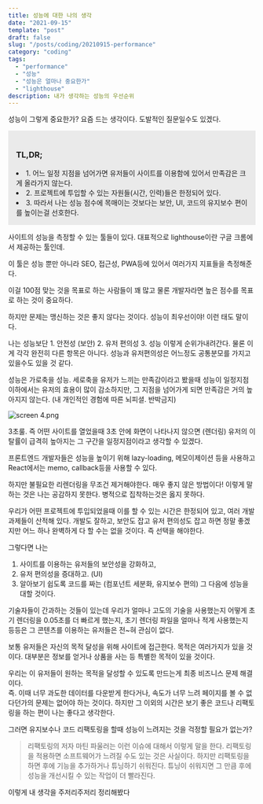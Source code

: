 ```yaml
---
title: 성능에 대한 나의 생각
date: "2021-09-15"
template: "post"
draft: false
slug: "/posts/coding/20210915-performance"
category: "coding"
tags:
  - "performance"
  - "성능"
  - "성능은 얼마나 중요한가"
  - "lighthouse"
description: 내가 생각하는 성능의 우선순위
---
```


성능이 그렇게 중요한가? 요즘 드는 생각이다. 도발적인 질문일수도 있겠다.

<div style="background-color:rgba(204, 204, 204, 0.4); padding: 1rem;">
<h3>  <strong>TL,DR;</strong></h3>
  
 <li> 1. 어느 일정 지점을 넘어가면 유저들이 사이트를 이용함에 있어서 만족감은 크게 올라가지 않는다.</li>
<li>  2. 프로젝트에 투입할 수 있는 자원들(시간, 인력)들은 한정되어 있다. </li>
  <li>3. 따라서 나는 성능 점수에 목매이는 것보다는 보안, UI, 코드의 유지보수 편이를 높이는걸 선호한다.</li>
</div>

사이트의 성능을 측정할 수 있는 툴들이 있다. 대표적으로 lighthouse이란 구글 크롬에서 제공하는 툴인데.

이 툴은 성능 뿐만 아니라 SEO, 접근성, PWA등에 있어서 여러가지 지표들을 측정해준다.

이걸 100점 맞는 것을 목표로 하는 사람들이 꽤 많고 물론 개발자라면 높은 점수를 목표로 하는 것이 중요하다.

하지만 문제는 맹신하는 것은 좋지 않다는 것이다. 성능이 최우선이야! 이런 태도 말이다.

나는 성능보단 1. 안전성 (보안) 2. 유저 편의성 3. 성능 이렇게 순위가내려간다. 물론 이게 각각 완전히 다른 항목은 아니다. 성능과 유저편의성은 어느정도 공통분모를 가지고 있을수도 있을 것 같다.

성능은 가로축을 성능. 세로축을 유저가 느끼는 만족감이라고 봤을때 성능이 일정지점 이하에서는 유저의 효용이 많이 감소하지만, 그 지점을 넘어가게 되면 만족감은 거의 높아지지 않는다. (내 개인적인 경험에 따른 뇌피셜. 반박금지)

![screen 4.png](https://yohanproblogasset.s3.ap-northeast-2.amazonaws.com/images/css/screen+6.png)

3초룰. 즉 어떤 사이트를 열었을때 3초 안에 화면이 나타나지 않으면 (렌더링) 유저의 이탈률이 급격히 높아지는 그 구간을 일정지점이라고 생각할 수 있겠다.

프론트엔드 개발자들은 성능을 높이기 위해 lazy-loading, 메모이제이션 등을 사용하고 React에서는 memo, callback등을 사용할 수 있다.

하지만 불필요한 리렌더링을 무조건 제거해야한다. 매우 좋지 않은 방법이다! 이렇게 말하는 것은 나는 공감하지 못한다. 병적으로 집착하는것은 옳지 못하다.

우리가 어떤 프로젝트에 투입되었을때 이를 할 수 있는 시간은 한정되어 있고, 여러 개발 과제들이 산적해 있다. 개발도 잘하고, 보안도 잡고 유저 편의성도 잡고 하면 정말 좋겠지만 어느 하나 완벽하게 다 할 수는 없을 것이다. 즉 선택을 해야한다.

그렇다면 나는

1. 사이트를 이용하는 유저들의 보안성을 강화하고,
2. 유저 편의성을 증대하고. (UI)
3. 알아보기 쉽도록 코드를 짜는 (컴포넌트 세분화, 유지보수 편의) 그 다음에 성능을 대할 것이다.

기술자들이 간과하는 것들이 있는데 우리가 얼마나 고도의 기술을 사용했는지 어떻게 초기 렌더링을 0.05초를 더 빠르게 했는지, 초기 렌더링 파일을 얼마나 적게 사용했는지 등등은 그 콘텐츠를 이용하는 유저들은 전~혀 관심이 없다.

보통 유저들은 자신의 목적 달성을 위해 사이트에 접근한다. 목적은 여러가지가 있을 것이다. 대부분은 정보를 얻거나 상품을 사는 등 특별한 목적이 있을 것이다.

우리는 이 유저들이 원하는 목적을 달성할 수 있도록 만드는게 최종 비즈니스 문제 해결이다.  
즉. 이때 너무 과도한 데이터를 다운받게 한다거나, 속도가 너무 느려 페이지를 볼 수 없다던가의 문제는 없어야 하는 것이다. 하지만 그 이외의 시간은 보기 좋은 코드나 리팩토링을 하는 편이 나는 좋다고 생각한다.

그러면 유지보수나 코드 리팩토링을 할때 성능이 느려지는 것을 걱정할 필요가 없는가?

> 리팩토링의 저자 마틴 파울러는 이런 이슈에 대해서 이렇게 말을 한다. 리팩토링을 적용하면 소프트웨어가 느려질 수도 있는 것은 사실이다. 하지만 리팩토링을 하면 후에 기능을 추가하거나 튜닝하기 쉬워진다. 튜닝이 쉬워지면 그 만큼 후에 성능을 개선시킬 수 있는 작업이 더 빨라진다.

이렇게 내 생각을 주저리주저리 정리해봤다
